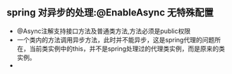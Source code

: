 ## spring 对异步的处理:@EnableAsync 无特殊配置
-  @Async注解支持接口方法及普通类方法,方法必须是public权限
- 一个类内的方法调用异步方法，此时并不能异步，这是spring代理的问题所在，当前类实例中的this，并不是spring处理过的代理类实例，而是原来的类实例。
- 